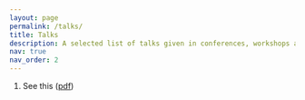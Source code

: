 ```yaml
---
layout: page
permalink: /talks/
title: Talks
description: A selected list of talks given in conferences, workshops and seminars.
nav: true
nav_order: 2
---
```



1. See this ([pdf](/assets/pdf/IPAM_splines.pdf))